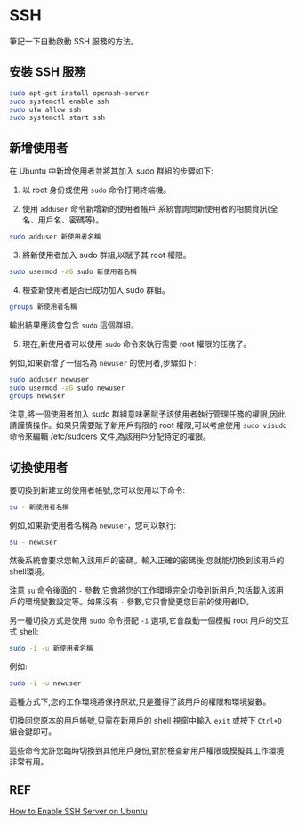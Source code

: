 # SSH

筆記一下自動啟動 SSH 服務的方法。

## 安裝 SSH 服務

```bash
sudo apt-get install openssh-server
sudo systemctl enable ssh
sudo ufw allow ssh
sudo systemctl start ssh
```

## 新增使用者

在 Ubuntu 中新增使用者並將其加入 sudo 群組的步驟如下:

1. 以 root 身份或使用 `sudo` 命令打開終端機。

2. 使用 `adduser` 命令新增新的使用者帳戶,系統會詢問新使用者的相關資訊(全名、用戶名、密碼等)。

```bash
sudo adduser 新使用者名稱
```

3. 將新使用者加入 sudo 群組,以賦予其 root 權限。

```bash
sudo usermod -aG sudo 新使用者名稱
```

4. 檢查新使用者是否已成功加入 sudo 群組。

```bash
groups 新使用者名稱
```

輸出結果應該會包含 `sudo` 這個群組。

5. 現在,新使用者可以使用 `sudo` 命令來執行需要 root 權限的任務了。

例如,如果新增了一個名為 `newuser` 的使用者,步驟如下:

```bash
sudo adduser newuser
sudo usermod -aG sudo newuser
groups newuser
```

注意,將一個使用者加入 sudo 群組意味著賦予該使用者執行管理任務的權限,因此請謹慎操作。如果只需要賦予新用戶有限的 root 權限,可以考慮使用 `sudo visudo` 命令來編輯 /etc/sudoers 文件,為該用戶分配特定的權限。

## 切換使用者

要切換到新建立的使用者帳號,您可以使用以下命令:

```bash
su - 新使用者名稱
```

例如,如果新使用者名稱為 `newuser`，您可以執行:

```bash
su - newuser
```

然後系統會要求您輸入該用戶的密碼。輸入正確的密碼後,您就能切換到該用戶的shell環境。

注意 `su` 命令後面的 `-` 參數,它會將您的工作環境完全切換到新用戶,包括載入該用戶的環境變數設定等。如果沒有 `-` 參數,它只會變更您目前的使用者ID。

另一種切換方式是使用 `sudo` 命令搭配 `-i` 選項,它會啟動一個模擬 root 用戶的交互式 shell:

```bash
sudo -i -u 新使用者名稱
```

例如:

```bash
sudo -i -u newuser
```

這種方式下,您的工作環境將保持原狀,只是獲得了該用戶的權限和環境變數。

切換回您原本的用戶帳號,只需在新用戶的 shell 視窗中輸入 `exit` 或按下 `Ctrl+D` 組合鍵即可。

這些命令允許您臨時切換到其他用戶身份,對於檢查新用戶權限或模擬其工作環境非常有用。

## REF
[How to Enable SSH Server on Ubuntu](https://www.cyberciti.biz/faq/how-to-install-ssh-on-ubuntu-linux-using-apt-get/)